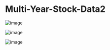 # Multi-Year-Stock-Data2
![image](https://user-images.githubusercontent.com/50608335/59406298-7de54680-8d62-11e9-9ee3-4dcd9fd9f660.png)

![image](https://user-images.githubusercontent.com/50608335/59406434-15e33000-8d63-11e9-9e58-bbfa0a6330a0.png)

![image](https://user-images.githubusercontent.com/50608335/59406468-301d0e00-8d63-11e9-8aeb-3e26aef5e0a5.png)
